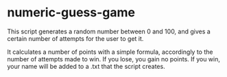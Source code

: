 # numeric-guess-game

This script generates a random number between 0 and 100, and gives a certain number of attempts for the user to get it.

It calculates a number of points with a simple formula, accordingly to the number of attempts made to win. If you lose, you gain no points.
If you win, your name will be added to a .txt that the script creates.
